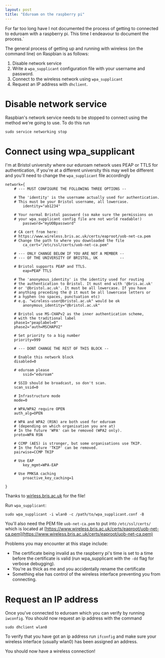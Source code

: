 ```yaml
---
layout: post
title: "Eduroam on the raspberry pi"
---
```


For far too long have I not documented the process of getting to connected to
eduroam with a raspberry pi. This time I endeavour to document the process.`

The general process of getting up and running with wireless (on the command
line) on Raspbian is as follows:

1. Disable network service
2. Write a `wpa_supplicant` configuration file with your username and password.
3. Connect to the wireless network using `wpa_supplicant`
4. Request an IP address with `dhclient`.

# Disable network service
Raspbian's network service needs to be stopped to connect using the method
we're going to use. To do this run 

    sudo service networking stop

# Connect using wpa_supplicant

I'm at Bristol university where our eduroam network uses PEAP or TTLS for
authentication, if you're at a different university this may well be different
and you'll need to change the `wpa_supplicant` file accordingly

```
network={
	# --- MUST CONFIGURE THE FOLLOWING THREE OPTIONS --

	# The 'identity' is the username actually used for authentication.
	# This must be your Bristol username, all lowercase.
        identity="ab1234"

	# Your normal Bristol password (so make sure the permissions on
	# your wpa_supplicant config file are not world readable!)
        password="myUOBpassword"

	# CA cert from here:
    # https://www.wireless.bris.ac.uk/certs/eaproot/uob-net-ca.pem
	# Change the path to where you downloaded the file
        ca_cert="/etc/ssl/certs/uob-net-ca.pem"

	# --- ONLY CHANGE BELOW IF YOU ARE NOT A MEMBER --
	# --- OF THE UNIVERSITY OF BRISTOL, UK          --

	# Bristol supports PEAP and TTLS.
        eap=PEAP TTLS

	# The 'anonymous_identity' is the identity used for routing
	# the authentication to Bristol. It must end with '@bris.ac.uk'
	# or '@bristol.ac.uk'. It must be all lowercase. If you have 
	# anything preceding the @ it must be all lowercase letters or 
	# a hyphen (no spaces, punctuation etc) 
	# e.g. "wireless-user@bristol.ac.uk" would be ok
        anonymous_identity="@bristol.ac.uk"

	# Bristol use MS-CHAPv2 as the inner authentication scheme,
	# with the traditional label
	phase1="peaplabel=0"
	phase2="auth=MSCHAPV2"

	# Set priority to a big number
	priority=999

	# --- DONT CHANGE THE REST OF THIS BLOCK --

	# Enable this network block
	disabled=0

	# eduroam please
        ssid="eduroam"

	# SSID should be broadcast, so don't scan.
	scan_ssid=0

	# Infrastructure mode
	mode=0

	# WPA/WPA2 require OPEN
	auth_alg=OPEN

	# WPA and WPA2 (RSN) are both used for eduroam 
	# (depending on which organisation you are at)
	# In the future 'WPA' can be removed (WPA2 only).
	proto=WPA RSN

	# CCMP (AES) is stronger, but some organisations use TKIP.
	# In the future 'TKIP' can be removed.
	pairwise=CCMP TKIP

	# Use EAP
        key_mgmt=WPA-EAP

	# Use PMKSA caching
        proactive_key_caching=1

}
```
Thanks to
[wirless.bris.ac.uk](http://www.wireless.bris.ac.uk/eduroam/instructions/go-wpasup/) for the file!

Run `wpa_supplicant`: 

    sudo wpa_supplicant -i wlan0 -c /path/to/wpa_supplicant.conf -B

You'll also need the PEM file `uob-net-ca.pem` to put into `/etc/ssl/certs/`
which is located at
[https://www.wireless.bris.ac.uk/certs/eaproot/uob-net-ca.pem](https://www.wireless.bris.ac.uk/certs/eaproot/uob-net-ca.pem)

Problems you may encounter at this stage include:

* The certificate being invalid as the raspberry pi's time is set to a time
  before the certificate is valid (run wpa_supplicant with the `-dd` flag for
  verbose debugging).
* You're as thick as me and you accidentally rename the certificate
* Something else has control of the wireless interface preventing you from
  connecting.


# Request an IP address

Once you've connected to eduroam which you can verify by running `iwconfig`. You
should now request an ip address with the command 

    sudo dhclient wlan0

To verify that you have got an ip address run `ifconfig` and make sure your
wireless interface (usually wlan0) has been assigned an address.

You should now have a wireless connection!
